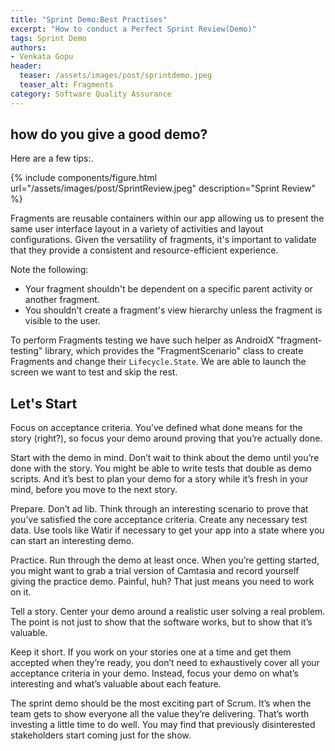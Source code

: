 ```yaml
---
title: "Sprint Demo:Best Practises"
excerpt: "How to conduct a Perfect Sprint Review(Demo)"
tags: Sprint Demo
authors:
- Venkata Gopu
header:
  teaser: /assets/images/post/sprintdemo.jpeg
  teaser_alt: Fragments
category: Software Quality Assurance
---
```


## **how do you give a good demo?**


Here are a few tips:.

{% include
  components/figure.html
  url="/assets/images/post/SprintReview.jpeg"
  description="Sprint Review"
%}


Fragments are reusable containers within our app allowing us to present the same user interface layout in a variety of activities and layout configurations. Given the versatility of fragments, it's important to validate that they provide a consistent and resource-efficient experience.

Note the following:
* Your fragment shouldn't be dependent on a specific parent activity or another fragment.
* You shouldn't create a fragment's view hierarchy unless the fragment is visible to the user.

To perform Fragments testing we have such helper as AndroidX "fragment-testing" library, which provides the "FragmentScenario" class to create Fragments and change their `Lifecycle.State`. We are able to launch the screen we want to test and skip the rest.


## **Let's Start**

Focus on acceptance criteria. You’ve defined what done means for the story (right?), so focus your demo around proving that you’re actually done.

Start with the demo in mind. Don’t wait to think about the demo until you’re done with the story. You might be able to write tests that double as demo scripts. And it’s best to plan your demo for a story while it’s fresh in your mind, before you move to the next story.

Prepare. Don’t ad lib. Think through an interesting scenario to prove that you’ve satisfied the core acceptance criteria. Create any necessary test data. Use tools like Watir if necessary to get your app into a state where you can start an interesting demo.

Practice. Run through the demo at least once. When you’re getting started, you might want to grab a trial version of Camtasia and record yourself giving the practice demo. Painful, huh? That just means you need to work on it.

Tell a story. Center your demo around a realistic user solving a real problem. The point is not just to show that the software works, but to show that it’s valuable.

Keep it short. If you work on your stories one at a time and get them accepted when they’re ready, you don’t need to exhaustively cover all your acceptance criteria in your demo. Instead, focus your demo on what’s interesting and what’s valuable about each feature.

The sprint demo should be the most exciting part of Scrum. It’s when the team gets to show everyone all the value they’re delivering. That’s worth investing a little time to do well. You may find that previously disinterested stakeholders start coming just for the show.
